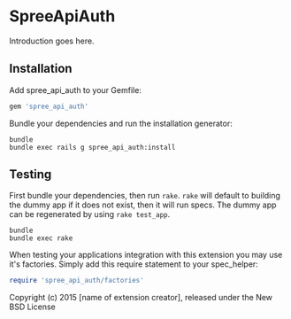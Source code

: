 SpreeApiAuth
============

Introduction goes here.

Installation
------------

Add spree_api_auth to your Gemfile:

```ruby
gem 'spree_api_auth'
```

Bundle your dependencies and run the installation generator:

```shell
bundle
bundle exec rails g spree_api_auth:install
```

Testing
-------

First bundle your dependencies, then run `rake`. `rake` will default to building the dummy app if it does not exist, then it will run specs. The dummy app can be regenerated by using `rake test_app`.

```shell
bundle
bundle exec rake
```

When testing your applications integration with this extension you may use it's factories.
Simply add this require statement to your spec_helper:

```ruby
require 'spree_api_auth/factories'
```

Copyright (c) 2015 [name of extension creator], released under the New BSD License
